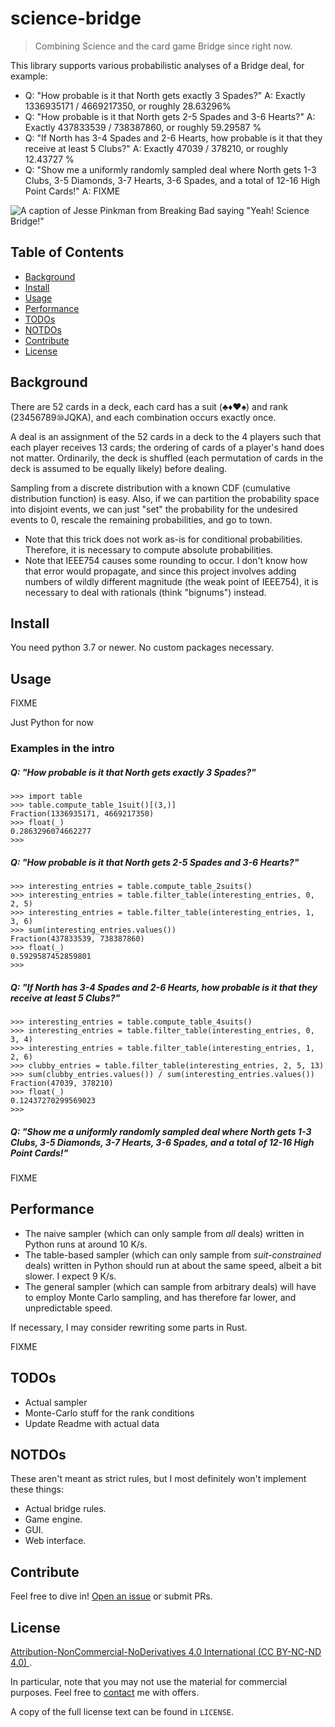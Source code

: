 # science-bridge

> Combining Science and the card game Bridge since right now.

This library supports various probabilistic analyses of a Bridge deal, for example:
- Q: "How probable is it that North gets exactly 3 Spades?"
  A: Exactly 1336935171 / 4669217350, or roughly 28.63296%
- Q: "How probable is it that North gets 2-5 Spades and 3-6 Hearts?"
  A: Exactly 437833539 / 738387860, or roughly 59.29587 %
- Q: "If North has 3-4 Spades and 2-6 Hearts, how probable is it that they receive at least 5 Clubs?"
  A: Exactly 47039 / 378210, or roughly 12.43727 %
- Q: "Show me a uniformly randomly sampled deal where North gets 1-3 Clubs, 3-5 Diamonds, 3-7 Hearts, 3-6 Spades, and a total of 12-16 High Point Cards!"
  A: FIXME

![A caption of Jesse Pinkman from Breaking Bad saying "Yeah! Science Bridge!"](https://i.imgflip.com/4uzlba.jpg)

## Table of Contents

- [Background](#background)
- [Install](#install)
- [Usage](#usage)
- [Performance](#performance)
- [TODOs](#todos)
- [NOTDOs](#notdos)
- [Contribute](#contribute)
- [License](#license)

## Background

There are 52 cards in a deck, each card has a suit (♣♦♥♠) and rank (23456789⑩JQKA), and each combination occurs exactly once.

A deal is an assignment of the 52 cards in a deck to the 4 players such that
each player receives 13 cards; the ordering of cards of a player's hand does
not matter. Ordinarily, the deck is shuffled (each permutation of cards in the
deck is assumed to be equally likely) before dealing.

Sampling from a discrete distribution with a known CDF (cumulative distribution function) is easy. Also, if we can partition the probability space into disjoint events, we can just "set" the probability for the undesired events to 0, rescale the remaining probabilities, and go to town.
- Note that this trick does not work as-is for conditional probabilities. Therefore, it is necessary to compute absolute probabilities.
- Note that IEEE754 causes some rounding to occur. I don't know how that error would propagate, and since this project involves adding numbers of wildly different magnitude (the weak point of IEEE754), it is necessary to deal with rationals (think "bignums") instead.

## Install

You need python 3.7 or newer. No custom packages necessary.

## Usage

FIXME

Just Python for now

### Examples in the intro

##### Q: "How probable is it that North gets exactly 3 Spades?"

```
>>> import table
>>> table.compute_table_1suit()[(3,)]
Fraction(1336935171, 4669217350)
>>> float(_)
0.2863296074662277
>>>
```

##### Q: "How probable is it that North gets 2-5 Spades and 3-6 Hearts?"

```
>>> interesting_entries = table.compute_table_2suits()
>>> interesting_entries = table.filter_table(interesting_entries, 0, 2, 5)
>>> interesting_entries = table.filter_table(interesting_entries, 1, 3, 6)
>>> sum(interesting_entries.values())
Fraction(437833539, 738387860)
>>> float(_)
0.5929587452859801
>>>
```

##### Q: "If North has 3-4 Spades and 2-6 Hearts, how probable is it that they receive at least 5 Clubs?"

```
>>> interesting_entries = table.compute_table_4suits()
>>> interesting_entries = table.filter_table(interesting_entries, 0, 3, 4)
>>> interesting_entries = table.filter_table(interesting_entries, 1, 2, 6)
>>> clubby_entries = table.filter_table(interesting_entries, 2, 5, 13)
>>> sum(clubby_entries.values()) / sum(interesting_entries.values())
Fraction(47039, 378210)
>>> float(_)
0.12437270299569023
>>>
```

##### Q: "Show me a uniformly randomly sampled deal where North gets 1-3 Clubs, 3-5 Diamonds, 3-7 Hearts, 3-6 Spades, and a total of 12-16 High Point Cards!"

FIXME

## Performance

- The naive sampler (which can only sample from *all* deals) written in Python runs at around 10 K/s.
- The table-based sampler (which can only sample from *suit-constrained* deals) written in Python should run at about the same speed, albeit a bit slower. I expect 9 K/s.
- The general sampler (which can sample from arbitrary deals) will have to employ Monte Carlo sampling, and has therefore far lower, and unpredictable speed.

If necessary, I may consider rewriting some parts in Rust.

FIXME

## TODOs

* Actual sampler
* Monte-Carlo stuff for the rank conditions
* Update Readme with actual data

## NOTDOs

These aren't meant as strict rules, but I most definitely won't implement these things:
* Actual bridge rules.
* Game engine.
* GUI.
* Web interface.

## Contribute

Feel free to dive in! [Open an issue](https://github.com/BenWiederhake/science-bridge/issues/new) or submit PRs.

## License

[Attribution-NonCommercial-NoDerivatives 4.0 International (CC BY-NC-ND 4.0) ](https://creativecommons.org/licenses/by-nc-nd/4.0/).

In particular, note that you may not use the material for commercial purposes.
Feel free to [contact](https://github.com/BenWiederhake/science-bridge/issues/new) me with offers.

A copy of the full license text can be found in `LICENSE`.
